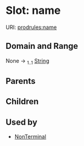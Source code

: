 
# Slot: name




URI: [prodrules:name](https://w3id.org/linkml/schemagrammar/prodrules/name)


## Domain and Range

None &#8594;  <sub>1..1</sub> [String](types/String.md)

## Parents


## Children


## Used by

 * [NonTerminal](NonTerminal.md)
